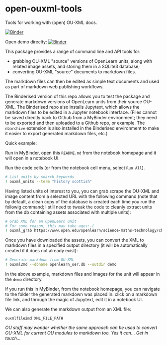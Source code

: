# open-ouxml-tools
Tools for working with (open) OU-XML docs.

[![Binder](https://mybinder.org/badge_logo.svg)](https://mybinder.org/v2/gh/innovationOUtside/open-ouxml-tools/master)

Open demo direclty: [![Binder](https://mybinder.org/badge_logo.svg)](https://mybinder.org/v2/gh/innovationOUtside/open-ouxml-tools/HEAD?filepath=Demo.ipynb)

This package provides a range of command line and API tools for:

- grabbing OU-XML "source" versions of OpenLearn units, along with related image assets, and storing them in a SQLite3 database;
- converting OU-XML "source" documents to markdown files.

The markdown files can then be edited as simple text documents and used as part of markdown web publishing workflows.

The Binderised version of this repo allows you to test the package and generate markdown versions of OpenLearn units from their source OU-XML. The Binderised repo also installs Jupytext, which allows the markdown files to be edited in a Jupyter notebook interface. (Files cannot be saved directly back to Github from a MyBinder environment; they need to be exported and then uploaded to a Github repo, or example. The `nbarchive` extension is also installed in the Binderised environment to make it easier to export generated markdown files, etc.)

Quick example:

Run in MyBinder, open this `README.md` from the notebook homepage and it will open in a notebook UI.

Run the code cells (or from the notebook cell menu, select `Run All`).

```bash
# List units by search keywords
! ouxml_units --term "history scottish"
```

Having listed units of interest to you, you can grab scrape the OU-XML and image content from a selected URL with the following command (note that by default, a clean copy of the database is created each time you run the followig command; I still need to tweak the code to cleanly extract units from the db containing assets associated with multiple units):

```bash
# Grab XML for an OpenLearn unit
# For some reason, this may take ages:-(
! ouxml_grab https://www.open.edu/openlearn/science-maths-technology/chemistry/the-molecular-world/content-section-1.1
```
Once you have downloaded the assets, you can convert the XML to markdown files in a specified output directory (it will be automatically created if it does not already exist): 

```bash
# Generate markdown from OU-XML
! ouxml2md --dbname openlearn_oer.db --outdir demo
```

In the above example, markdown files and images for the unit will appear in the `demo` directory.

If you run this in MyBinder, from the notebook homepage, you can navigate to the folder the generated markdown was placed in. click on a markdown file link, and through the magic of Jupytext, edit it in a notebook UI.

We can also generate the markdown output from an XML file:

`ouxmlfile2md XML_FILE_PATH`


*OU staff may wonder whether the same approach can be used to convert OU-XML for current OU modules to markdown too. Yes it can... Get in touch...*
